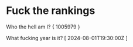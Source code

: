 # Fuck the rankings

Who the hell am I?
{ 1005979 }

What fucking year is it?
[ 2024-08-01T19:30:00Z ]
